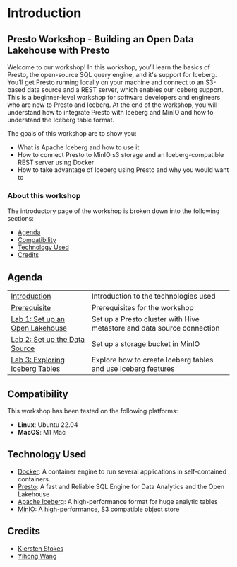 # Introduction

## Presto Workshop - Building an Open Data Lakehouse with Presto

Welcome to our workshop! In this workshop, you’ll learn the basics of Presto, the open-source SQL query engine, and it's support for Iceberg. You’ll get Presto running locally on your machine and connect to an S3-based data source and a REST server, which enables our Iceberg support. This is a beginner-level workshop for software developers and engineers who are new to Presto and Iceberg. At the end of the workshop, you will understand how to integrate Presto with Iceberg and MinIO and how to understand the Iceberg table format.

The goals of this workshop are to show you:

* What is Apache Iceberg and how to use it
* How to connect Presto to MinIO s3 storage and an Iceberg-compatible REST server using Docker
* How to take advantage of Iceberg using Presto and why you would want to

### About this workshop

The introductory page of the workshop is broken down into the following sections:

* [Agenda](#agenda)
* [Compatibility](#compatibility)
* [Technology Used](#technology-used)
* [Credits](#credits)

## Agenda

|  |  |
| :--- | :--- |
| [Introduction](introduction/README.md) | Introduction to the technologies used |
| [Prerequisite](prerequisite/README.md) | Prerequisites for the workshop |
| [Lab 1: Set up an Open Lakehouse](lab-1/README.md) | Set up a Presto cluster with Hive metastore and data source connection |
| [Lab 2: Set up the Data Source](lab-2/README.md) | Set up a storage bucket in MinIO |
| [Lab 3: Exploring Iceberg Tables](lab-3/README.md) | Explore how to create Iceberg tables and use Iceberg features |

## Compatibility

This workshop has been tested on the following platforms:

* **Linux**: Ubuntu 22.04
* **MacOS**: M1 Mac

## Technology Used

* [Docker](https://www.docker.com/): A container engine to run several applications in self-contained containers.
* [Presto](https://prestodb.io/): A fast and Reliable SQL Engine for Data Analytics and the Open Lakehouse
* [Apache Iceberg](https://iceberg.apache.org/): A high-performance format for huge analytic tables
* [MinIO](https://min.io/): A high-performance, S3 compatible object store

## Credits

* [Kiersten Stokes](https://github.com/kiersten-stokes)
* [Yihong Wang](https://github.com/yhwang)
